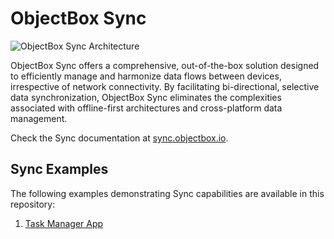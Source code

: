 # ObjectBox Sync

![ObjectBox Sync Architecture](https://sync.objectbox.io/~gitbook/image?url=https%3A%2F%2F2882845212-files.gitbook.io%2F%7E%2Ffiles%2Fv0%2Fb%2Fgitbook-x-prod.appspot.com%2Fo%2Fspaces%252F-MG8Rp3u8P9P7cUT3_pP%252Fuploads%252FCFXiFZfXej8uzplF5OfV%252FSync%2520Architecture%2520for%2520Docs.jpg%3Falt%3Dmedia%26token%3Df6b6f2fb-cb07-4606-ac9e-55dc3b9c27f2&width=400&dpr=2&quality=100&sign=7d77bb53&sv=2)

ObjectBox Sync offers a comprehensive, out-of-the-box solution designed to efficiently manage and harmonize data flows between devices, irrespective of network connectivity. By facilitating bi-directional, selective data synchronization, ObjectBox Sync eliminates the complexities associated with offline-first architectures and cross-platform data management.

Check the Sync documentation at [sync.objectbox.io](https://sync.objectbox.io/).

## Sync Examples

The following examples demonstrating Sync capabilities are available in this repository:

1. [Task Manager App](/tasks)
